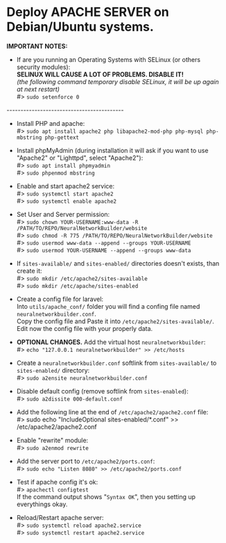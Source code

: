 # Deploy APACHE SERVER on Debian/Ubuntu systems. <br>

**IMPORTANT NOTES:** <br>
- If are you running an Operating Systems with SELinux (or others security modules): <br>
**SELINUX WILL CAUSE A LOT OF PROBLEMS. DISABLE IT!** <br>
_(the following command temporary disable SELinux, it will be up again at next restart)_ <br>
#> `sudo setenforce 0` <br>

------------------------------------------ <br>

- Install PHP and apache: <br>
#> `sudo apt install apache2 php libapache2-mod-php php-mysql php-mbstring php-gettext` <br>


- Install phpMyAdmin (during installation it will ask if you want to use "Apache2" or "Lighttpd", select "Apache2"): <br>
#> `sudo apt install phpmyadmin` <br>
#> `sudo phpenmod mbstring` <br>


- Enable and start apache2 service: <br>
#> `sudo systemctl start apache2` <br>
#> `sudo systemctl enable apache2` <br>


- Set User and Server permission:<br>
#> `sudo chown YOUR-USERNAME:www-data -R /PATH/TO/REPO/NeuralNetworkBuilder/website` <br>
#> `sudo chmod -R 775 /PATH/TO/REPO/NeuralNetworkBuilder/website` <br>
#> `sudo usermod www-data --append --groups YOUR-USERNAME` <br>
#> `sudo usermod YOUR-USERNAME --append --groups www-data` <br>


- If `sites-available/` and `sites-enabled/` directories doesn't exists, than create it:  <br>
#> `sudo mkdir /etc/apache2/sites-available` <br>
#> `sudo mkdir /etc/apache/sites-enabled` <br>


- Create a config file for laravel:  <br>
Into `utils/apache_conf/` folder you will find a confing file named `neuralnetworkbuilder.conf`. <br>
Copy the config file and Paste it into `/etc/apache2/sites-available/`. <br>
Edit now the config file with your properly data.<br>


- **OPTIONAL CHANGES.** Add the virtual host `neuralnetworkbuilder`: <br>
#> `echo "127.0.0.1 neuralnetworkbuilder" >> /etc/hosts` <br>


- Create a `neuralnetworkbuilder.conf` softlink from `sites-available/` to `sites-enabled/` directory: <br>
#> `sudo a2ensite neuralnetworkbuilder.conf` <br>


- Disable default config (remove softlink from `sites-enabled`): <br>
#> `sudo a2dissite 000-default.conf` <br>


- Add the following line at the end of `/etc/apache2/apache2.conf` file: <br>
#> sudo echo "IncludeOptional sites-enabled/*.conf" >> /etc/apache2/apache2.conf <br>


- Enable "rewrite" module: <br>
#> `sudo a2enmod rewrite` <br>


- Add the server port to `/etc/apache2/ports.conf`: <br>
#> `sudo echo "Listen 8080" >> /etc/apache2/ports.conf` <br>


- Test if apache config it's ok: <br>
#> `apachectl configtest` <br>
If the command output shows "`Syntax OK`", then you setting up everythings okay. <br>


- Reload/Restart apache server: <br>
#> `sudo systemctl reload apache2.service` <br>
#> `sudo systemctl restart apache2.service` <br>
